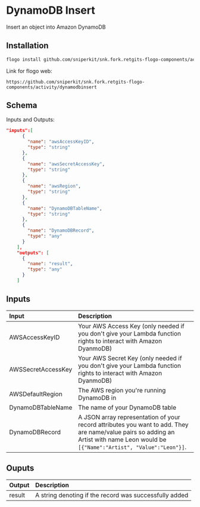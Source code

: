 # DynamoDB Insert

Insert an object into Amazon DynamoDB

## Installation

```bash
flogo install github.com/sniperkit/snk.fork.retgits-flogo-components/activity/dynamodbinsert
```
Link for flogo web:
```
https://github.com/sniperkit/snk.fork.retgits-flogo-components/activity/dynamodbinsert
```

## Schema
Inputs and Outputs:

```json
"inputs":[
      {
        "name": "awsAccessKeyID",
        "type": "string"
      },
      {
        "name": "awsSecretAccessKey",
        "type": "string"
      },
      {
        "name": "awsRegion",
        "type": "string"
      },
      {
        "name": "DynamoDBTableName",
        "type": "string"
      },
      {
        "name": "DynamoDBRecord",
        "type": "any"
      }
    ],
    "outputs": [
      {
        "name": "result",
        "type": "any"
      }
    ]
```
## Inputs
| Input                          | Description    |
|:-------------------------------|:---------------|
| AWSAccessKeyID                 | Your AWS Access Key (only needed if you don't give your Lambda function rights to interact with Amazon DyanmoDB) |
| AWSSecretAccessKey             | Your AWS Secret Key (only needed if you don't give your Lambda function rights to interact with Amazon DyanmoDB) |
| AWSDefaultRegion               | The AWS region you're running DynamoDB in |
| DynamoDBTableName              | The name of your DynamoDB table           |
| DynamoDBRecord                 | A JSON array representation of your record attributes you want to add. They are name/value pairs so adding an Artist with name Leon would be `[{"Name":"Artist", "Value":"Leon"}]`. |  

## Ouputs
| Output       | Description                                            |
|:-------------|:-------------------------------------------------------|
| result       | A string denoting if the record was successfully added |